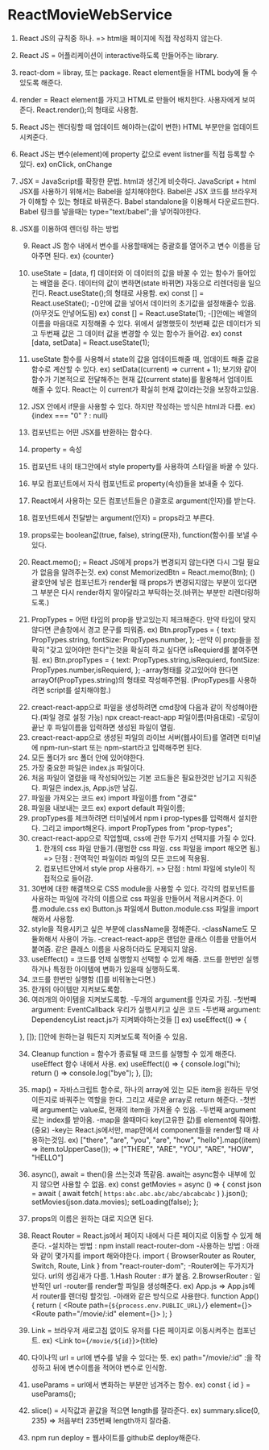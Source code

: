 # ReactMovieWebService

<!-- REACT JS note -->
<!-- 22-09-26 -->
1. React JS의 규칙중 하나. => html을 페이지에 직접 작성하지 않는다.
2. React JS = 어플리케이션이 interactive하도록 만들어주는 library.
3. react-dom = libray, 또는 package. React element들을 HTML body에 둘 수 있도록 해준다.
4. render = React element를 가지고 HTML로 만들어 배치한다. 사용자에게 보여준다. 
   React.render();의 형태로 사용함.
5. React JS는 렌더링할 때 업데이트 해야하는(값이 변한) HTML 부분만을 업데이트 시켜준다.
6. React JS는 변수(element)에 property 값으로 event listner를 직접 등록할 수 있다. ex) onClick, onChange
7. JSX = JavaScript를 확장한 문법. html과 생긴게 비슷하다. JavaScript + html
   JSX를 사용하기 위해서는 Babel을 설치해야한다. Babel은 JSX 코드를 브라우저가 이해할 수 있는 형태로 바꿔준다. Babel standalone을 이용해서 다운로드한다. Babel 링크를 넣을때는 type="text/babel";을 넣어줘야한다.
8. JSX를 이용하여 렌더링 하는 방법 
   <!-- 변수의 이름 첫글자는 반드시 "대문자"로 써야한다. 소문자로 쓰면 html 요소가 되버림. -->
   <!-- const Container = () => (
            <div> 
                <Button />  
                <Title />
            </div>
        );  
    -->

   <!-- 변수들을 "함수"로 만들어줘야 한다. 함수로 만들시 return은 필수!
        ex1) const Title= () => {   

        };

        ex2) function Title() {
            return (

            );
        };
   -->
   9. React JS 함수 내에서 변수를 사용할때에는 중괄호를 열어주고 변수 이름을 담아주면 된다. 
   ex) {counter}
   <!-- 22-09-27 -->
   10. useState = [data, f] 데이터와 이 데이터의 값을 바꿀 수 있는 함수가 들어있는 배열을 준다.
       데이터의 값이 변하면(state 바뀌면) 자동으로 리렌더링을 일으킨다. React.useState();의 형태로 사용함.
       ex) const [] = React.useState(); 
       -()안에 값을 넣어서 데이터의 초기값을 설정해줄수 있음. (아무것도 안넣어도됨) 
       ex) const [] = React.useState(1);
       -[]안에는 배열의 이름을 마음대로 지정해줄 수 있다. 위에서 설명했듯이 첫번째 값은 데이터가 되고 
       두번째 값은 그 데이터 값을 변경할 수 있는 함수가 들어감.
        ex) const [data, setData] = React.useState(1);
   11. useState 함수를 사용해서 state의 값을 업데이트해줄 때, 업데이트 해줄 값을 함수로 계산할 수 있다.
       ex) setData((current) => current + 1); 보기와 같이 함수가 기본적으로 전달해주는 현재 값(current state)를 활용해서 업데이트 해줄 수 있다. React는 이 current가 확실히 현재 값이라는것을 보장하고있음.
   12. JSX 안에서 if문을 사용할 수 있다. 하지만 작성하는 방식은 html과 다름.
       ex) {index === "0" ? <amount /> : null}
   13. 컴포넌트는 어떤 JSX를 반환하는 함수다.
   14. property = 속성
   15. 컴포넌트 내의 태그안에서 style property를 사용하여 스타일을 바꿀 수 있다.
   16. 부모 컴포넌트에서 자식 컴포넌트로 property(속성)들을 보내줄 수 있다.
   17. React에서 사용하는 모든 컴포넌트들은 ()괄호로 argument(인자)를 받는다.
   18. 컴포넌트에서 전달받는 argument(인자) = props라고 부른다. 
   19. props로는 boolean값(true, false), string(문자), function(함수)를 보낼 수 있다.
   20. React.memo(); = React JS에게 props가 변경되지 않는다면 다시 그릴 필요가 없음을 알려주는것.
   ex) const MemorizedBtn = React.memo(Btn); ()괄호안에 넣은 컴포넌트가 render될 때 props가 변경되지않는 부분이 
   있다면 그 부분은 다시 render하지 말아달라고 부탁하는것.(바뀌는 부분만 리렌더링하도록.)

   21. PropTypes = 어떤 타입의 prop을 받고있는지 체크해준다. 만약 타입이 맞지않다면 콘솔창에서 경고 문구를 띄워줌.
   ex) Btn.propTypes = {
        text: PropTypes.string,
        fontSize: PropTypes.number,
   };
   -만약 이 prop들을 정확히 "갖고 있어야만 한다"는것을 확실히 하고 싶다면 isRequierd를 붙여주면 됨.
   ex) Btn.propTypes = {
        text: PropTypes.string,isRequierd,
        fontSize: PropTypes.number,isRequierd,
   }; 
   -array형태를 갖고있어야 한다면 arrayOf(PropTypes.string)의 형태로 작성해주면됨.
   (PropTypes를 사용하려면 script를 설치해야함.)
   <!-- creact-react-app -->
   22. creact-react-app으로 파일을 생성하려면 cmd창에 다음과 같이 작성해야한다.(파일 경로 설정 가능)
    npx creact-react-app 파일이름(마음대로)
    -로딩이 끝난 후 파일이름을 입력하면 생성된 파일이 열림.
   23. creact-react-app으로 생성된 파일의 라이브 서버(웹사이트)를 열려면 터미널에 
    npm-run-start 또는 npm-start라고 입력해주면 된다.  
   24. 모든 폴더가 src 폴더 안에 있어야한다.
   25. 가장 중요한 파일은 index.js 파일이다.
   26. 처음 파일이 열렸을 때 작성되어있는 기본 코드들은 필요한것만 남기고 지워준다. 파일은 index.js, App.js만 남김.
   27. 파일을 가져오는 코드
   ex) import 파일이름 from "경로"
   28. 파일을 내보내는 코드
   ex) export default 파일이름;
   29. propTypes를 체크하려면 터미널에서 npm i prop-types를 입력해서 설치한다. 그리고 import해온다.
    import PropTypes from "prop-types";
   30. creact-react-app으로 작업할때, css에 관한 두가지 선택지를 가질 수 있다.
       1. 한개의 css 파일 만들기.(평범한 css 파일. css 파일을 import 해오면 됨.) => 단점 : 전역적인 파일이라 파일의 모든 코드에 적용됨.
       2. 컴포넌트안에서 style prop 사용하기. => 단점 : html 파일에 style이 직접적으로 들어감.
   31. 30번에 대한 해결책으로 CSS module을 사용할 수 있다. 각각의 컴포넌트를 사용하는 파일에 각각의 이름으로 css 파일을 만들어서 적용시켜준다. 이름.module.css
   ex) Button.js 파일에서 Button.module.css 파일을 import해와서 사용함.
   32. style을 적용시키고 싶은 부분에 className을 정해준다. 
       -className도 모듈화해서 사용이 가능.
       -creact-react-app은 랜덤한 클래스 이름을 만들어서 붙여줌. 같은 클래스 이름을 사용하더라도 문제되지 않음.
   <!-- 22-09-28 -->
   33. useEffect() = 코드를 언제 실행할지 선택할 수 있게 해줌. 코드를 한번만 실행하거나 특정한 아이템에 변화가 있을때 실행하도록.
   1. 코드를 한번만 실행함 ([]를 비워놓는다면.)
   2. 한개의 아이템만 지켜보도록함.
   3. 여러개의 아이템을 지켜보도록함.
   -두개의 argument를 인자로 가짐. 
   -첫번째 argument: EventCallback 우리가 실행시키고 싶은 코드 
   -두번째 argument: DependencyList react.js가 지켜봐야하는것들 []
   ex) useEffect(() => {

   }, []);
   []안에 원하는걸 뭐든지 지켜보도록 적어줄 수 있음.

   34. Cleanup function = 함수가 종료될 때 코드를 실행할 수 있게 해준다. useEffect 함수 내에서 사용.
   ex) useEffect(() => {
        console.log("hi);
        return () => console.log("bye");
   }, []);
   <!-- 22-09-29 -->
   35. map() = 자바스크립트 함수로, 하나의 array에 있는 모든 item을 원하든 무엇이든지로 바꿔주는 역할을 한다. 그리고 새로운 array로 return 해준다.
   -첫번째 argument는 value로, 현재의 item을 가져올 수 있음.
   -두번째 argument로는 index를 받아옴.
   -map을 쓸때마다 key(고유한 값)를 element에 줘야함.(중요)
   -key는 React.js에서만, map안에서 component들을 render할 때 사용하는것임.
   ex) ["there", "are", "you", "are", "how", "hello"].map((item) =>
        item.toUpperCase()); => ["THERE", "ARE", "YOU", "ARE", "HOW", "HELLO"]
        
   36. async(), await = then()을 쓰는것과 똑같음. await는 async함수 내부에 있지 않으면 사용할 수 없음.
   ex) const getMovies = async () => {
        const json = await (
        await fetch(
            `https:abc.abc.abc/abc/abcabcabc`
            )
        ).json();
        setMovies(json.data.movies);
        setLoading(false);
   };

   37. props의 이름은 원하는 대로 지으면 된다.
   38. React Router = React.js에서 페이지 내에서 다른 페이지로 이동할 수 있게 해준다.
   -설치하는 방법 : npm install react-router-dom
   -사용하는 방법 : 아래와 같이 몇가지를 import 해와야한다.
    import {
        BrowserRouter as Router,
        Switch,
        Route,
        Link
    } from "react-router-dom";
   -Router에는 두가지가 있다. url의 생김새가 다름.
   1.Hash Router : #가 붙음. 2.BrowserRouter : 일반적인 url 
   -router를 render할 파일을 생성해준다. ex) App.js => App.js에서 router를 렌더링 할것임.
   -아래와 같은 방식으로 사용한다.
   function App() {
        return (
            <Router>
                <Routes>
                    <Route path={`${process.env.PUBLIC_URL}/`} element={<Home />}></Route>
                    <Route path="/movie/:id" element={<Detail />}></Route>
                </Routes>
            </Router>
        );
    }
    
    39. Link = 브라우저 새로고침 없이도 유저를 다른 페이지로 이동시켜주는 컴포넌트.
    ex) <Link to={`/movie/${id}`}>{title}</Link>
    40. 다이나믹 url = url에 변수를 넣을 수 있다는 뜻.
    ex) path="/movie/:id" :을 작성하고 뒤에 변수이름을 적어야 변수로 인식함.
    41. useParams = url에서 변화하는 부분만 넘겨주는 함수.
    ex) const { id } = useParams();
    42. slice() = 시작값과 끝값을 적으면 length를 잘라준다.
    ex) summary.slice(0, 235) => 처음부터 235번째 length까지 잘라줌.
    43. npm run deploy = 웹사이트를 github로 deploy해준다.


